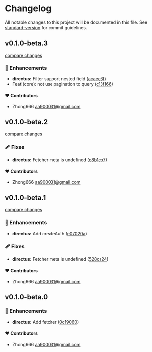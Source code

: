 # Changelog

All notable changes to this project will be documented in this file. See [standard-version](https://github.com/conventional-changelog/standard-version) for commit guidelines.


## v0.1.0-beta.3

[compare changes](https://github.com/aa900031/ginjou/compare/@ginjou/with-directus@0.1.0-beta.2...@ginjou/with-directus@0.1.0-beta.3)

### 🚀 Enhancements

-  **directus:** Filter support nested field ([acaec6f](https://github.com/aa900031/ginjou/commit/acaec6fa6ac5b69db3edfcd8d3309f3ab39130ee))
-  Feat!(core): not use pagination to query ([c18f166](https://github.com/aa900031/ginjou/commit/c18f1664d96e23a970dcd1209bbf92e505e82c94))



#### ❤️ Contributors

- Zhong666 <aa900031@gmail.com>

## v0.1.0-beta.2

[compare changes](https://github.com/aa900031/ginjou/compare/@ginjou/with-directus@0.1.0-beta.1...@ginjou/with-directus@0.1.0-beta.2)

### 🩹 Fixes

-  **directus:** Fetcher meta is undefined ([c8b1cb7](https://github.com/aa900031/ginjou/commit/c8b1cb7f0473ed7d7187013a9f94c68c290097ec))



#### ❤️ Contributors

- Zhong666 <aa900031@gmail.com>

## v0.1.0-beta.1

[compare changes](https://github.com/aa900031/ginjou/compare/@ginjou/with-directus@0.1.0-beta.0...@ginjou/with-directus@0.1.0-beta.1)

### 🚀 Enhancements

-  **directus:** Add createAuth ([e07020a](https://github.com/aa900031/ginjou/commit/e07020aedf775355808a50400956fee61b6eb07d))

### 🩹 Fixes

-  **directus:** Fetcher meta is undefined ([528ca24](https://github.com/aa900031/ginjou/commit/528ca24f78f08c1abf58cf821a7f44ffa376b798))



#### ❤️ Contributors

- Zhong666 <aa900031@gmail.com>

## v0.1.0-beta.0



### 🚀 Enhancements

-  **directus:** Add fetcher ([0c19060](https://github.com/aa900031/ginjou/commit/0c19060b9cf0c6e74ddd7bfd6fb7bd9d39f126e6))



#### ❤️ Contributors

- Zhong666 <aa900031@gmail.com>